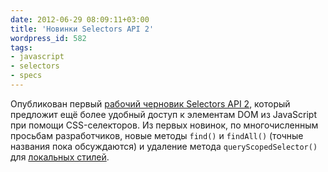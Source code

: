 ```yaml
---
date: 2012-06-29 08:09:11+03:00
title: 'Новинки Selectors API 2'
wordpress_id: 582
tags:
- javascript
- selectors
- specs
---
```


Опубликован первый [рабочий черновик Selectors API 2][1], который предложит ещё более удобный доступ к элементам DOM из JavaScript при помощи CSS-селекторов. Из первых новинок, по многочисленным просьбам разработчиков, новые методы `find()` и `findAll()` (точные названия пока обсуждаются) и удаление метода `queryScopedSelector()` для [локальных стилей][2].

[1]: http://www.w3.org/TR/selectors-api2/
[2]: http://web-standards.ru/news/500/
